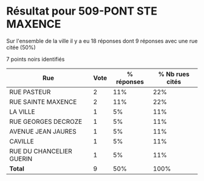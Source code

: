 # Résultat pour 509-PONT STE MAXENCE

Sur l'ensemble de la ville il y a eu 18 réponses dont 9 réponses avec une rue citée (50%)

7 points noirs identifiés

| Rue | Vote | % réponses | % Nb rues cités|
|-----|------|------------|----------------|
| RUE PASTEUR | 2 | 11% | 22%|
| RUE SAINTE MAXENCE | 2 | 11% | 22%|
| LA VILLE | 1 | 5% | 11%|
| RUE GEORGES DECROZE | 1 | 5% | 11%|
| AVENUE JEAN JAURES | 1 | 5% | 11%|
| CAVILLE | 1 | 5% | 11%|
| RUE DU CHANCELIER GUERIN | 1 | 5% | 11%|
| **Total** | 9 | 50% | 100%|

